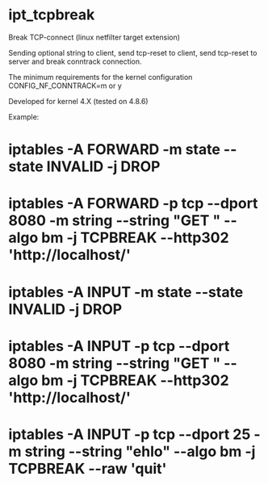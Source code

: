 # ipt_tcpbreak
Break TCP-connect (linux netfilter target extension)

Sending optional string to client, send tcp-reset to client,  send tcp-reset to server and break conntrack connection.

The minimum requirements for the kernel configuration
 CONFIG_NF_CONNTRACK=m or y
 
Developed for kernel 4.X (tested on 4.8.6)

Example:

 # iptables -A FORWARD -m state --state INVALID -j DROP
 
 # iptables -A FORWARD -p tcp --dport 8080 -m string --string "GET " --algo bm -j TCPBREAK --http302 'http://localhost/'
    
 # iptables -A INPUT -m state --state INVALID -j DROP
 
 # iptables -A INPUT -p tcp --dport 8080 -m string --string "GET " --algo bm -j TCPBREAK --http302 'http://localhost/'
  
 # iptables -A INPUT -p tcp --dport 25 -m string --string "ehlo" --algo bm -j TCPBREAK --raw 'quit'


